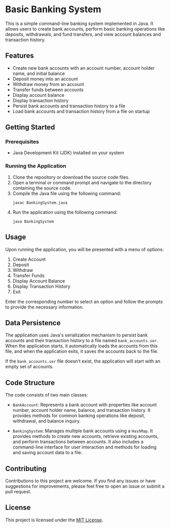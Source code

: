 # Basic Banking System

This is a simple command-line banking system implemented in Java. It allows users to create bank accounts, perform basic banking operations like deposits, withdrawals, and fund transfers, and view account balances and transaction history.

## Features

- Create new bank accounts with an account number, account holder name, and initial balance
- Deposit money into an account
- Withdraw money from an account
- Transfer funds between accounts
- Display account balance
- Display transaction history
- Persist bank accounts and transaction history to a file
- Load bank accounts and transaction history from a file on startup

## Getting Started

### Prerequisites

- Java Development Kit (JDK) installed on your system

### Running the Application

1. Clone the repository or download the source code files.
2. Open a terminal or command prompt and navigate to the directory containing the source code.
3. Compile the Java file using the following command:
   ```
   javac BankingSystem.java
   ```
4. Run the application using the following command:
   ```
   java BankingSystem
   ```

## Usage

Upon running the application, you will be presented with a menu of options:

1. Create Account
2. Deposit
3. Withdraw
4. Transfer Funds
5. Display Account Balance
6. Display Transaction History
7. Exit

Enter the corresponding number to select an option and follow the prompts to provide the necessary information.

## Data Persistence

The application uses Java's serialization mechanism to persist bank accounts and their transaction history to a file named `bank_accounts.ser`. When the application starts, it automatically loads the accounts from this file, and when the application exits, it saves the accounts back to the file.

If the `bank_accounts.ser` file doesn't exist, the application will start with an empty set of accounts.

## Code Structure

The code consists of two main classes:

- `BankAccount`: Represents a bank account with properties like account number, account holder name, balance, and transaction history. It provides methods for common banking operations like deposit, withdrawal, and balance inquiry.

- `BankingSystem`: Manages multiple bank accounts using a `HashMap`. It provides methods to create new accounts, retrieve existing accounts, and perform transactions between accounts. It also includes a command-line interface for user interaction and methods for loading and saving account data to a file.

## Contributing

Contributions to this project are welcome. If you find any issues or have suggestions for improvements, please feel free to open an issue or submit a pull request.

## License

This project is licensed under the [MIT License](LICENSE).
